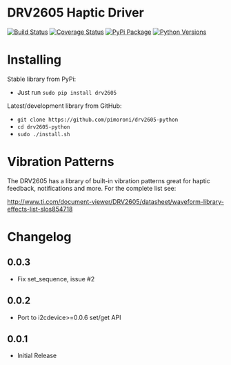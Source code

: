# DRV2605 Haptic Driver

[![Build Status](https://travis-ci.com/pimoroni/drv2605-python.svg?branch=master)](https://travis-ci.com/pimoroni/drv2605-python)
[![Coverage Status](https://coveralls.io/repos/github/pimoroni/drv2605-python/badge.svg?branch=master)](https://coveralls.io/github/pimoroni/drv2605-python?branch=master)
[![PyPi Package](https://img.shields.io/pypi/v/drv2605.svg)](https://pypi.python.org/pypi/drv2605)
[![Python Versions](https://img.shields.io/pypi/pyversions/drv2605.svg)](https://pypi.python.org/pypi/drv2605)


# Installing

Stable library from PyPi:

* Just run `sudo pip install drv2605`

Latest/development library from GitHub:

* `git clone https://github.com/pimoroni/drv2605-python`
* `cd drv2605-python`
* `sudo ./install.sh`

# Vibration Patterns

The DRV2605 has a library of built-in vibration patterns great for haptic feedback, notifications and more. For the complete list see:

http://www.ti.com/document-viewer/DRV2605/datasheet/waveform-library-effects-list-slos854718

# Changelog

0.0.3
-----

* Fix set_sequence, issue #2

0.0.2
-----

* Port to i2cdevice>=0.0.6 set/get API

0.0.1
-----

* Initial Release
